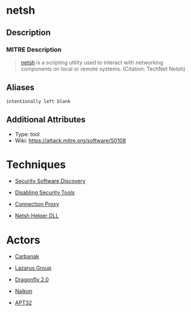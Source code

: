 
# netsh

## Description

### MITRE Description

> [netsh](https://attack.mitre.org/software/S0108) is a scripting utility used to interact with networking components on local or remote systems. (Citation: TechNet Netsh)

## Aliases

```
intentionally left blank
```

## Additional Attributes

* Type: tool
* Wiki: https://attack.mitre.org/software/S0108

# Techniques


* [Security Software Discovery](../techniques/Security-Software-Discovery.md)

* [Disabling Security Tools](../techniques/Disabling-Security-Tools.md)
    
* [Connection Proxy](../techniques/Connection-Proxy.md)
    
* [Netsh Helper DLL](../techniques/Netsh-Helper-DLL.md)
    

# Actors


* [Carbanak](../actors/Carbanak.md)

* [Lazarus Group](../actors/Lazarus-Group.md)
    
* [Dragonfly 2.0](../actors/Dragonfly-2.0.md)
    
* [Naikon](../actors/Naikon.md)
    
* [APT32](../actors/APT32.md)
    
